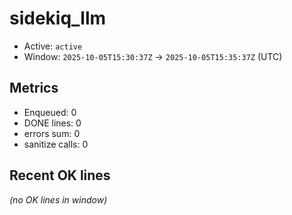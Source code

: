 # sidekiq_llm

- Active: `active`
- Window: `2025-10-05T15:30:37Z` → `2025-10-05T15:35:37Z` (UTC)

## Metrics
- Enqueued: 0
- DONE lines: 0
- errors sum: 0
- sanitize calls: 0

## Recent OK lines
_(no OK lines in window)_
